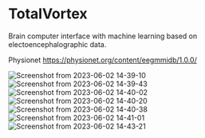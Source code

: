 # TotalVortex

Brain computer interface with machine learning based on electoencephalographic data.

Physionet
https://physionet.org/content/eegmmidb/1.0.0/

![Screenshot from 2023-06-02 14-39-10](https://github.com/antton-t/TotalVortex/assets/64638111/56ab3e84-62b6-420b-9570-f42254437fe8)
![Screenshot from 2023-06-02 14-39-43](https://github.com/antton-t/TotalVortex/assets/64638111/ffbd25d5-756c-4087-9cf6-606b83654b4d)
![Screenshot from 2023-06-02 14-40-02](https://github.com/antton-t/TotalVortex/assets/64638111/bd2bf668-e509-43a2-a845-6165488cc985)
![Screenshot from 2023-06-02 14-40-20](https://github.com/antton-t/TotalVortex/assets/64638111/f069f8b0-5064-4138-bfa2-e24368ab0fa8)
![Screenshot from 2023-06-02 14-40-38](https://github.com/antton-t/TotalVortex/assets/64638111/aed5f9c2-41ab-463d-b86e-a3eae412a3ae)
![Screenshot from 2023-06-02 14-41-01](https://github.com/antton-t/TotalVortex/assets/64638111/db34b1eb-9611-4a15-8658-1d836a4605ce)
![Screenshot from 2023-06-02 14-43-21](https://github.com/antton-t/TotalVortex/assets/64638111/a67bff63-3e1e-4bfc-8d2d-f2adaf8a4f5f)

